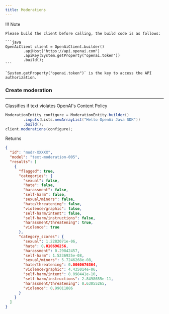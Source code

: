 ```yaml
---
title: Moderations
---
```


!!! Note

    Please build the client before calling, the build code is as follows:

    ```java
    OpenAiClient client = OpenAiClient.builder()
            .apiHost("https://api.openai.com")
            .apiKey(System.getProperty("openai.token"))
            .build();
    ```

    `System.getProperty("openai.token")` is the key to access the API authorization.

### Create moderation

---

Classifies if text violates OpenAI's Content Policy

```java
ModerationEntity configure = ModerationEntity.builder()
        .inputs(Lists.newArrayList("Hello OpenAi Java SDK"))
        .build();
client.moderations(configure);
```

Returns

```json
{
  "id": "modr-XXXXX",
  "model": "text-moderation-005",
  "results": [
    {
      "flagged": true,
      "categories": {
        "sexual": false,
        "hate": false,
        "harassment": false,
        "self-harm": false,
        "sexual/minors": false,
        "hate/threatening": false,
        "violence/graphic": false,
        "self-harm/intent": false,
        "self-harm/instructions": false,
        "harassment/threatening": true,
        "violence": true
      },
      "category_scores": {
        "sexual": 1.2282071e-06,
        "hate": 0.010696256,
        "harassment": 0.29842457,
        "self-harm": 1.5236925e-08,
        "sexual/minors": 5.7246268e-08,
        "hate/threatening": 0.0060676364,
        "violence/graphic": 4.435014e-06,
        "self-harm/intent": 8.098441e-10,
        "self-harm/instructions": 2.8498655e-11,
        "harassment/threatening": 0.63055265,
        "violence": 0.99011886
      }
    }
  ]
}
```
